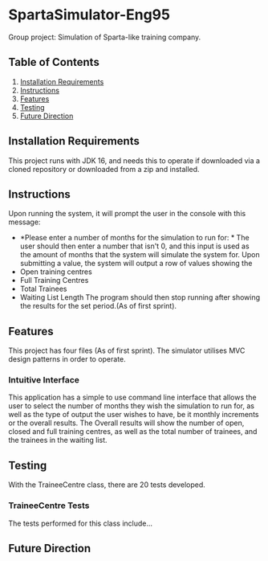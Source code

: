 # SpartaSimulator-Eng95

Group project: Simulation of Sparta-like training company.

## Table of Contents

1. [Installation Requirements](#installation)
2. [Instructions](#instructions)
3. [Features](#features)
4. [Testing](#testing)
5. [Future Direction](#future)


## Installation Requirements<a name="installation"><a/>

This project runs with JDK 16, and needs this to operate if downloaded via a cloned repository or downloaded from a zip and installed.

## Instructions<a name="instructions"><a/>

Upon running the system, it will prompt the user in the console with this message:
- *Please enter a number of months for the simulation to run for: *
  The user should then enter a number that isn't 0, and this input is used as the amount of months that the system will simulate the system for.
  Upon submitting a value, the system will output a row of values showing the
- Open training centres
- Full Training Centres
- Total Trainees
- Waiting List Length
  The program should then stop running after showing the results for the set period.(As of first sprint).

## Features<a name="features"><a/>

This project has four files (As of first sprint). The simulator utilises MVC design patterns in order to operate. 

### Intuitive Interface

This application has a simple to use command line interface that allows the user to select the number of months they wish the simulation to run for, as well as the type of output the user wishes to have, be it monthly increments or the overall results. The Overall results will show the number of open, closed and full training centres, as well as the total number of trainees, and the trainees in the waiting list.

## Testing<a name="testing"><a/>

With the TraineeCentre class, there are 20 tests developed.
### TraineeCentre Tests

The tests performed for this class include...


## Future Direction <a name="future"><a/>

